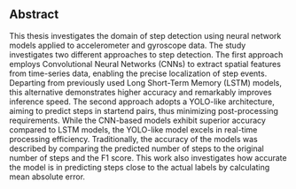 ## Abstract

This thesis investigates the domain of step detection using neural network models applied
to accelerometer and gyroscope data. The study investigates two different approaches
to step detection. The first approach employs Convolutional Neural Networks (CNNs)
to extract spatial features from time-series data, enabling the precise localization of step
events. Departing from previously used Long Short-Term Memory (LSTM) models,
this alternative demonstrates higher accuracy and remarkably improves inference speed.
The second approach adopts a YOLO-like architecture, aiming to predict steps in startend pairs, thus minimizing post-processing requirements. While the CNN-based models
exhibit superior accuracy compared to LSTM models, the YOLO-like model excels in
real-time processing efficiency. Traditionally, the accuracy of the models was described
by comparing the predicted number of steps to the original number of steps and the F1
score. This work also investigates how accurate the model is in predicting steps close to
the actual labels by calculating mean absolute error.
